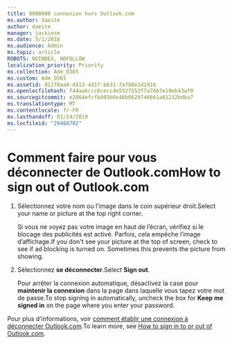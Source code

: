 ```yaml
---
title: 8000008 connexion hors Outlook.com
ms.author: daeite
author: daeite
manager: jackiesm
ms.date: 5/1/2018
ms.audience: Admin
ms.topic: article
ROBOTS: NOINDEX, NOFOLLOW
localization_priority: Priority
ms.collection: Adm_O365
ms.custom: Adm_O365
ms.assetid: 811f0aa9-d413-4d17-b631-7a788e1d1916
ms.openlocfilehash: f44aa6ccc8ceccde5527552f7a76b7e19eb43af0
ms.sourcegitcommit: e2864efcfb493b6e46b662b746661a61232bdba7
ms.translationtype: MT
ms.contentlocale: fr-FR
ms.lasthandoff: 01/24/2019
ms.locfileid: "29468702"
---
```

# <a name="how-to-sign-out-of-outlookcom"></a><span data-ttu-id="4da33-102">Comment faire pour vous déconnecter de Outlook.com</span><span class="sxs-lookup"><span data-stu-id="4da33-102">How to sign out of Outlook.com</span></span>

1. <span data-ttu-id="4da33-103">Sélectionnez votre nom ou l’image dans le coin supérieur droit.</span><span class="sxs-lookup"><span data-stu-id="4da33-103">Select your name or picture at the top right corner.</span></span>
    
    <span data-ttu-id="4da33-p101">Si vous ne voyez pas votre image en haut de l’écran, vérifiez si le blocage des publicités est activé. Parfois, cela empêche l’image d’affichage.</span><span class="sxs-lookup"><span data-stu-id="4da33-p101">If you don't see your picture at the top of screen, check to see if ad blocking is turned on. Sometimes this prevents the picture from showing.</span></span>
    
2. <span data-ttu-id="4da33-106">Sélectionnez **se déconnecter**.</span><span class="sxs-lookup"><span data-stu-id="4da33-106">Select **Sign out**.</span></span> 
    
    <span data-ttu-id="4da33-107">Pour arrêter la connexion automatique, désactivez la case pour **maintenir la connexion** dans la page dans laquelle vous tapez votre mot de passe.</span><span class="sxs-lookup"><span data-stu-id="4da33-107">To stop signing in automatically, uncheck the box for **Keep me signed in** on the page where you enter your password.</span></span> 
    
<span data-ttu-id="4da33-108">Pour plus d’informations, voir [comment établir une connexion à déconnecter Outlook.com](https://go.microsoft.com/fwlink/p/?linkid=873113).</span><span class="sxs-lookup"><span data-stu-id="4da33-108">To learn more, see [How to sign in to or out of Outlook.com](https://go.microsoft.com/fwlink/p/?linkid=873113).</span></span>
  

